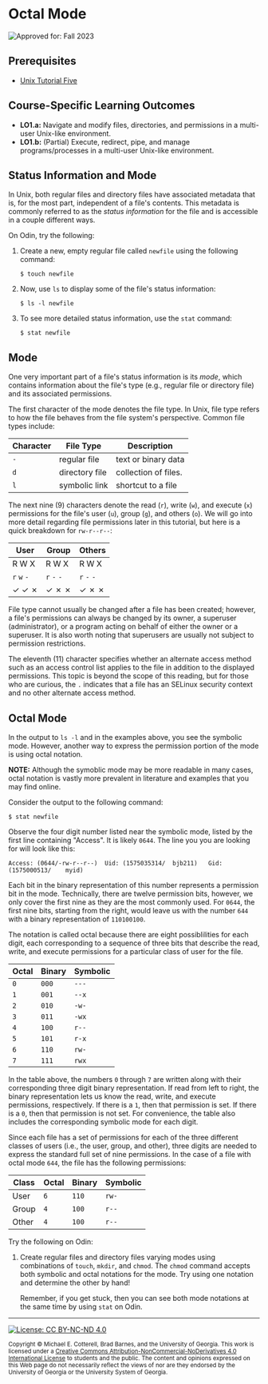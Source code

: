 # Octal Mode

![Approved for: Fall 2023](https://img.shields.io/badge/Approved%20for-Fall%202023-green)

## Prerequisites

* [Unix Tutorial Five](http://www.ee.surrey.ac.uk/Teaching/Unix/unix5.html)

## Course-Specific Learning Outcomes

* **LO1.a:** Navigate and modify files, directories, and permissions in a multi-user Unix-like environment.
* **LO1.b:** (Partial) Execute, redirect, pipe, and manage programs/processes in a multi-user Unix-like environment.
  
## Status Information and Mode

In Unix, both regular files and directory files have associated metadata that is, for the most part,
independent of a file's contents. This metadata is commonly referred to as the _status information_ 
for the file and is accessible in a couple different ways. 

On Odin, try the following:

1. Create a new, empty regular file called `newfile` using the following command:

   ```
   $ touch newfile
   ```

2. Now, use `ls` to display some of the file's status information:

   ```
   $ ls -l newfile
   ```

3. To see more detailed status information, use the `stat` command:

   ```
   $ stat newfile
   ```

## Mode

One very important part of a file's status information is its _mode_, which contains information
about the file's type (e.g., regular file or directory file) and its associated permissions. 

The first character of the mode denotes the file type. In Unix, file type refers to how the file 
behaves from the file system's perspective. Common file types include:

   |Character   |File Type        |Description          |
   |----------- |---------------- |---------------------|
   |`-`         |regular file     |text or binary data  |
   |`d`         |directory file   |collection of files. |
   |`l`         |symbolic link    |shortcut to a file   |

The next nine (9) characters denote the read (``r``), write (``w``), and execute (``x``) permissions
for the file's user (``u``), group (``g``), and others (``o``). We will go into more detail regarding
file permissions later in this tutorial, but here is a quick breakdown for ``rw-r--r--``:

   |User                  |Group                |Others             |
   |--------------------- |-------------------  |-------------------|
   |R      W     X        |R      W      X      |R      W      X    |
   |`r`   `w`    `-`      |`r`    `-`    `-`    |`r`   `-`    `-`   |
   |✓      ✓      ✗       |✓      ✗      ✗      |✓      ✗      ✗    |

File type cannot usually be changed after a file has been created; however, a file's permissions
can always be changed by its owner, a superuser (administrator), or a program acting on behalf
of either the owner or a superuser. It is also worth noting that superusers are usually not
subject to permission restrictions.

The eleventh (11) character specifies whether an alternate access method such as an access control list
applies to the file in addition to the displayed permissions. This topic is beyond the scope of this
reading, but for those who are curious, the ``.`` indicates that a file has an SELinux security context
and no other alternate access method.
       
## Octal Mode

In the output to `ls -l` and in the examples above, you see the symbolic mode. However, another way to 
express the permission portion of the mode is using octal notation.

**NOTE:** Although the symoblic mode may be more readable in many cases, octal notation is vastly
more prevalent in literature and examples that you may find online. 

Consider the output to the following command:

```
$ stat newfile
```
   
Observe the four digit number listed near the symbolic mode, listed by the first line containing
"Access". It is likely `0644`. The line you you are looking for will look like this:

```
Access: (0644/-rw-r--r--)  Uid: (1575035314/  bjb211)   Gid: (1575000513/    myid)
```

Each bit in the binary representation of this number represents a permission bit in the mode.
Technically, there are twelve permission bits, however, we only cover the first nine as they are
the most commonly used. For `0644`, the first nine bits, starting from the right, would leave us 
with the number `644` with a binary representation of `110100100`. 

The notation is called octal because there are eight possiblilities for each digit, each
corresponding to a sequence of three bits that describe the read, write, and execute permissions
for a particular class of user for the file. 

| Octal | Binary | Symbolic |
|-------|--------|----------|
| `0`   | `000`  | `---`    | 
| `1`   | `001`  | `--x`    | 
| `2`   | `010`  | `-w-`    | 
| `3`   | `011`  | `-wx`    | 
| `4`   | `100`  | `r--`    | 
| `5`   | `101`  | `r-x`    | 
| `6`   | `110`  | `rw-`    | 
| `7`   | `111`  | `rwx`    | 

In the table above, the numbers `0` through `7` are written along with their corresponding three digit 
binary representation. If read from left to right, the binary representation lets us know the
read, write, and execute permissions, respectively. If there is a `1`, then that permission is set.
If there is a `0`, then that permission is not set. For convenience, the table also includes the
corresponding symbolic mode for each digit. 

Since each file has a set of permissions for each of the three different classes of users 
(i.e., the user, group, and other), three digits are needed to express the standard full set of nine
permissions. In the case of a file with octal mode `644`, the file has the following permissions:

| Class | Octal | Binary | Symbolic |
|-------|-------|--------|----------|
| User  | `6`   | `110`  | `rw-`    |
| Group | `4`   | `100`  | `r--`    |
| Other | `4`   | `100`  | `r--`    |

Try the following on Odin:

1. Create regular files and directory files varying modes using combinations of 
   `touch`, `mkdir`, and `chmod`. The `chmod` command accepts both symbolic and octal
   notations for the mode. Try using one notation and determine the other by hand!
   
   Remember, if you get stuck, then you can see both mode notations at the same time 
   by using `stat` on Odin. 

<hr/>

[![License: CC BY-NC-ND 4.0](https://img.shields.io/badge/License-CC%20BY--NC--ND%204.0-lightgrey.svg)](http://creativecommons.org/licenses/by-nc-nd/4.0/)

<small>
Copyright &copy; Michael E. Cotterell, Brad Barnes, and the University of Georgia.
This work is licensed under a <a rel="license" href="http://creativecommons.org/licenses/by-nc-nd/4.0/">Creative Commons Attribution-NonCommercial-NoDerivatives 4.0 International License</a> to students and the public.
The content and opinions expressed on this Web page do not necessarily reflect the views of nor are they endorsed by the University of Georgia or the University System of Georgia.
</small>
